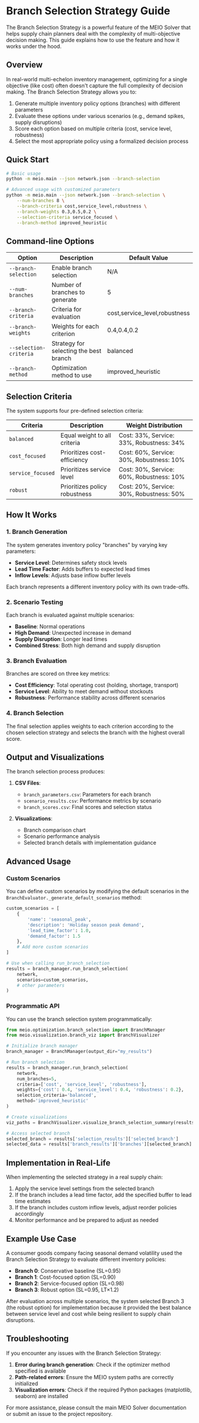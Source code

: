# Branch Selection Strategy Guide

The Branch Selection Strategy is a powerful feature of the MEIO Solver that helps supply chain planners deal with the complexity of multi-objective decision making. This guide explains how to use the feature and how it works under the hood.

## Overview

In real-world multi-echelon inventory management, optimizing for a single objective (like cost) often doesn't capture the full complexity of decision making. The Branch Selection Strategy allows you to:

1. Generate multiple inventory policy options (branches) with different parameters
2. Evaluate these options under various scenarios (e.g., demand spikes, supply disruptions)
3. Score each option based on multiple criteria (cost, service level, robustness)
4. Select the most appropriate policy using a formalized decision process

## Quick Start

```bash
# Basic usage
python -m meio.main --json network.json --branch-selection

# Advanced usage with customized parameters
python -m meio.main --json network.json --branch-selection \
    --num-branches 8 \
    --branch-criteria cost,service_level,robustness \
    --branch-weights 0.3,0.5,0.2 \
    --selection-criteria service_focused \
    --branch-method improved_heuristic
```

## Command-line Options

| Option | Description | Default Value |
|--------|-------------|---------------|
| `--branch-selection` | Enable branch selection | N/A |
| `--num-branches` | Number of branches to generate | 5 |
| `--branch-criteria` | Criteria for evaluation | cost,service_level,robustness |
| `--branch-weights` | Weights for each criterion | 0.4,0.4,0.2 |
| `--selection-criteria` | Strategy for selecting the best branch | balanced |
| `--branch-method` | Optimization method to use | improved_heuristic |

## Selection Criteria

The system supports four pre-defined selection criteria:

| Criteria | Description | Weight Distribution |
|----------|-------------|---------------------|
| `balanced` | Equal weight to all criteria | Cost: 33%, Service: 33%, Robustness: 34% |
| `cost_focused` | Prioritizes cost-efficiency | Cost: 60%, Service: 30%, Robustness: 10% |
| `service_focused` | Prioritizes service level | Cost: 30%, Service: 60%, Robustness: 10% |
| `robust` | Prioritizes policy robustness | Cost: 20%, Service: 30%, Robustness: 50% |

## How It Works

### 1. Branch Generation

The system generates inventory policy "branches" by varying key parameters:

- **Service Level**: Determines safety stock levels
- **Lead Time Factor**: Adds buffers to expected lead times
- **Inflow Levels**: Adjusts base inflow buffer levels

Each branch represents a different inventory policy with its own trade-offs.

### 2. Scenario Testing

Each branch is evaluated against multiple scenarios:

- **Baseline**: Normal operations
- **High Demand**: Unexpected increase in demand
- **Supply Disruption**: Longer lead times
- **Combined Stress**: Both high demand and supply disruption

### 3. Branch Evaluation

Branches are scored on three key metrics:

- **Cost Efficiency**: Total operating cost (holding, shortage, transport)
- **Service Level**: Ability to meet demand without stockouts
- **Robustness**: Performance stability across different scenarios

### 4. Branch Selection

The final selection applies weights to each criterion according to the chosen selection strategy and selects the branch with the highest overall score.

## Output and Visualizations

The branch selection process produces:

1. **CSV Files**:
   - `branch_parameters.csv`: Parameters for each branch
   - `scenario_results.csv`: Performance metrics by scenario
   - `branch_scores.csv`: Final scores and selection status

2. **Visualizations**:
   - Branch comparison chart
   - Scenario performance analysis
   - Selected branch details with implementation guidance

## Advanced Usage

### Custom Scenarios

You can define custom scenarios by modifying the default scenarios in the `BranchEvaluator._generate_default_scenarios` method:

```python
custom_scenarios = [
    {
        'name': 'seasonal_peak',
        'description': 'Holiday season peak demand',
        'lead_time_factor': 1.0,
        'demand_factor': 1.5
    },
    # Add more custom scenarios
]

# Use when calling run_branch_selection
results = branch_manager.run_branch_selection(
    network,
    scenarios=custom_scenarios,
    # other parameters
)
```

### Programmatic API

You can use the branch selection system programmatically:

```python
from meio.optimization.branch_selection import BranchManager
from meio.visualization.branch_viz import BranchVisualizer

# Initialize branch manager
branch_manager = BranchManager(output_dir="my_results")

# Run branch selection
results = branch_manager.run_branch_selection(
    network,
    num_branches=5,
    criteria=['cost', 'service_level', 'robustness'],
    weights={'cost': 0.4, 'service_level': 0.4, 'robustness': 0.2},
    selection_criteria='balanced',
    method='improved_heuristic'
)

# Create visualizations
viz_paths = BranchVisualizer.visualize_branch_selection_summary(results)

# Access selected branch
selected_branch = results['selection_results']['selected_branch']
selected_data = results['branch_results']['branches'][selected_branch]
```

## Implementation in Real-Life

When implementing the selected strategy in a real supply chain:

1. Apply the service level settings from the selected branch
2. If the branch includes a lead time factor, add the specified buffer to lead time estimates
3. If the branch includes custom inflow levels, adjust reorder policies accordingly
4. Monitor performance and be prepared to adjust as needed

## Example Use Case

A consumer goods company facing seasonal demand volatility used the Branch Selection Strategy to evaluate different inventory policies:

- **Branch 0**: Conservative baseline (SL=0.95)
- **Branch 1**: Cost-focused option (SL=0.90)
- **Branch 2**: Service-focused option (SL=0.98)
- **Branch 3**: Robust option (SL=0.95, LT×1.2)

After evaluation across multiple scenarios, the system selected Branch 3 (the robust option) for implementation because it provided the best balance between service level and cost while being resilient to supply chain disruptions.

## Troubleshooting

If you encounter any issues with the Branch Selection Strategy:

1. **Error during branch generation**: Check if the optimizer method specified is available
2. **Path-related errors**: Ensure the MEIO system paths are correctly initialized
3. **Visualization errors**: Check if the required Python packages (matplotlib, seaborn) are installed

For more assistance, please consult the main MEIO Solver documentation or submit an issue to the project repository. 